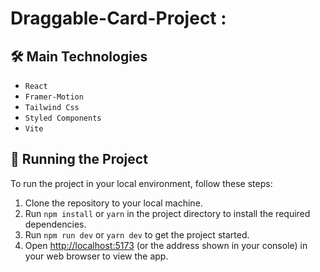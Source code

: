 # Draggable-Card-Project :

## 🛠️ Main Technologies
- `React`
- `Framer-Motion`
- `Tailwind Css`
- `Styled Components`
- `Vite`


## 🚦 Running the Project

To run the project in your local environment, follow these steps:

1. Clone the repository to your local machine.
2. Run `npm install` or `yarn` in the project directory to install the required dependencies.
3. Run `npm run dev` or `yarn dev` to get the project started.
4. Open [http://localhost:5173](http://localhost:5173) (or the address shown in your console) in your web browser to view the app.




